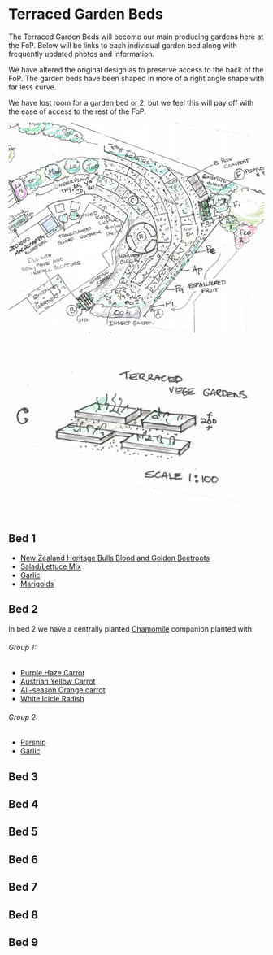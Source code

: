 # Terraced Garden Beds

The Terraced Garden Beds will become our main producing gardens here at the FoP. Below will be links to each individual garden bed along with frequently updated photos and information.

We have altered the original design as to preserve access to the back of the FoP. The garden beds have been shaped in more of a right angle shape with far less curve.

We have lost room for a garden bed or 2, but we feel this will pay off with the ease of access to the rest of the FoP.

![terraced_Garden](uploads/960fd686274e92f2e99df31f8af77624/terraced_Garden.png)![terraced_garden](uploads/56f67f49a5ae45cfb2bf23c0c53945f9/terraced_garden.png)

## Bed 1

- [New Zealand Heritage Bulls Blood and Golden Beetroots](https://gitlab.ii.coop/ii/coop/fop/issues/171)
- [Salad/Lettuce Mix](https://gitlab.ii.coop/ii/coop/fop/issues/198)
- [Garlic](https://gitlab.ii.coop/ii/coop/fop/issues/197)
- [Marigolds](https://gitlab.ii.coop/ii/coop/fop/issues/199)
 

## Bed 2
In bed 2 we have a centrally planted [Chamomile](https://gitlab.ii.coop/ii/coop/fop/issues/177) companion planted with:

###### Group 1:
- [Purple Haze Carrot](https://gitlab.ii.coop/ii/coop/fop/issues/175)
- [Austrian Yellow Carrot](https://gitlab.ii.coop/ii/coop/fop/issues/174)
- [All-season Orange carrot](https://gitlab.ii.coop/ii/coop/fop/issues/202)
- [White Icicle Radish](https://gitlab.ii.coop/ii/coop/fop/issues/176) 

###### Group 2:
- [Parsnip](https://gitlab.ii.coop/ii/coop/fop/issues/203)
- [Garlic](https://gitlab.ii.coop/ii/coop/fop/issues/197)

## Bed 3

## Bed 4

## Bed 5

## Bed 6

## Bed 7

## Bed 8

## Bed 9